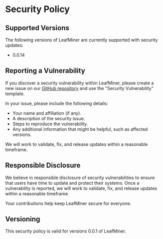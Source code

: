 # Security Policy

## Supported Versions

The following versions of LeafMiner are currently supported with security updates:

- 0.0.14

## Reporting a Vulnerability

If you discover a security vulnerability within LeafMiner, please create a new issue on our [GitHub repository](https://github.com/matteocrippa/leafminer/issues) and use the "Security Vulnerability" template.

In your issue, please include the following details:

- Your name and affiliation (if any).
- A description of the security issue.
- Steps to reproduce the vulnerability.
- Any additional information that might be helpful, such as affected versions.

We will work to validate, fix, and release updates within a reasonable timeframe.

## Responsible Disclosure

We believe in responsible disclosure of security vulnerabilities to ensure that users have time to update and protect their systems. Once a vulnerability is reported, we will work to validate, fix, and release updates within a reasonable timeframe.

Your contributions help keep LeafMiner secure for everyone.

## Versioning

This security policy is valid for versions 0.0.1 of LeafMiner.
